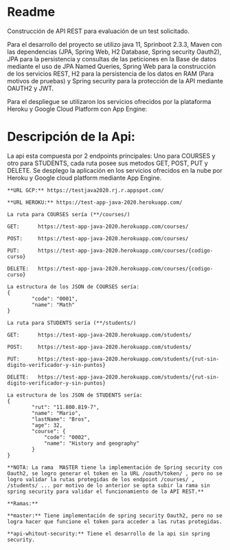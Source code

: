# Readme
Construcción de API REST para evaluación de un test solicitado.

Para el desarrollo del proyecto se utilizo java 11, Sprinboot 2.3.3, Maven con las dependencias (JPA, Spring Web, H2 Database, Spring security Oauth2),
JPA para la persistencia y consultas de las peticiones en la Base de datos mediante el uso de JPA Named Queries,
Spring Web para la construcción de los servicios REST,
H2 para la persistencia de los datos en RAM (Para motivos de pruebas) y
Spring security para la protección de la API mediante OAUTH2 y JWT.

Para el despliegue se utilizaron los servicios ofrecidos por la plataforma Heroku y Google Cloud Platform con App Engine:

# Descripción de la Api:

La api esta compuesta por 2 endpoints principales:
Uno para COURSES y otro para STUDENTS, cada ruta posee sus metodos GET, POST, PUT y DELETE.
Se desplego la aplicación en los servicios ofrecidos en la nube por Heroku y Google cloud platform mediante App Engine.


```
**URL GCP:** https://testjava2020.rj.r.appspot.com/ 

**URL HEROKU:** https://test-app-java-2020.herokuapp.com/
```

```
La ruta para COURSES sería (**/courses/)

GET:      https://test-app-java-2020.herokuapp.com/courses/

POST:     https://test-app-java-2020.herokuapp.com/courses/

PUT:      https://test-app-java-2020.herokuapp.com/courses/{codigo-curso}

DELETE:   https://test-app-java-2020.herokuapp.com/courses/{codigo-curso}

La estructura de los JSON de COURSES sería:
{
        "code": "0001",
        "name": "Math"
}
```


```
La ruta para STUDENTS sería (**/students/)

GET:      https://test-app-java-2020.herokuapp.com/students/

POST:     https://test-app-java-2020.herokuapp.com/students/

PUT:      https://test-app-java-2020.herokuapp.com/students/{rut-sin-digito-verificador-y-sin-puntos}

DELETE:   https://test-app-java-2020.herokuapp.com/students/{rut-sin-digito-verificador-y-sin-puntos}

La estructura de los JSON de STUDENTS sería:
{
        "rut": "11.800.819-7",
        "name": "Mario",
        "lastName": "Bros",
        "age": 32,
        "course": {
            "code": "0002",
            "name": "History and geography"
        }
}
```
```
**NOTA: La rama  MASTER tiene la implementación de Spring security con Oauth2, se logro generar el token en la URL /oauth/token/ , pero no se logro validar la rutas protegidas de los endpoint /courses/ , /students/ ... por motivo de lo anterior se opta subir la rama sin spring security para validar el funcionamiento de la API REST.**

**Ramas:**

**master:** Tiene implementación de spring security Oauth2, pero no se logra hacer que funcione el token para acceder a las rutas protegidas.

**api-whitout-security:** Tiene el desarrollo de la api sin spring security.
```
